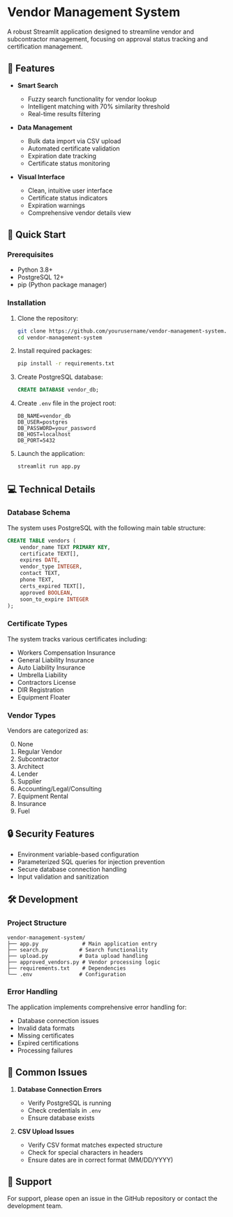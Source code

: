 # Vendor Management System

A robust Streamlit application designed to streamline vendor and subcontractor management, focusing on approval status tracking and certification management.

## 🌟 Features

- **Smart Search**
  - Fuzzy search functionality for vendor lookup
  - Intelligent matching with 70% similarity threshold
  - Real-time results filtering

- **Data Management**
  - Bulk data import via CSV upload
  - Automated certificate validation
  - Expiration date tracking
  - Certificate status monitoring

- **Visual Interface**
  - Clean, intuitive user interface
  - Certificate status indicators
  - Expiration warnings
  - Comprehensive vendor details view

## 🚀 Quick Start

### Prerequisites

- Python 3.8+
- PostgreSQL 12+
- pip (Python package manager)

### Installation

1. Clone the repository:

   ```bash
   git clone https://github.com/yourusername/vendor-management-system.git
   cd vendor-management-system
   ```

2. Install required packages:

   ```bash
   pip install -r requirements.txt
   ```

3. Create PostgreSQL database:

   ```sql
   CREATE DATABASE vendor_db;
   ```

4. Create `.env` file in the project root:

   ```env
   DB_NAME=vendor_db
   DB_USER=postgres
   DB_PASSWORD=your_password
   DB_HOST=localhost
   DB_PORT=5432
   ```

5. Launch the application:

   ```bash
   streamlit run app.py
   ```

## 💻 Technical Details

### Database Schema

The system uses PostgreSQL with the following main table structure:

```sql
CREATE TABLE vendors (
    vendor_name TEXT PRIMARY KEY,
    certificate TEXT[],
    expires DATE,
    vendor_type INTEGER,
    contact TEXT,
    phone TEXT,
    certs_expired TEXT[],
    approved BOOLEAN,
    soon_to_expire INTEGER
);
```

### Certificate Types

The system tracks various certificates including:

- Workers Compensation Insurance
- General Liability Insurance
- Auto Liability Insurance
- Umbrella Liability
- Contractors License
- DIR Registration
- Equipment Floater

### Vendor Types

Vendors are categorized as:

0. None
1. Regular Vendor
2. Subcontractor
3. Architect
4. Lender
5. Supplier
6. Accounting/Legal/Consulting
7. Equipment Rental
8. Insurance
9. Fuel

## 🔒 Security Features

- Environment variable-based configuration
- Parameterized SQL queries for injection prevention
- Secure database connection handling
- Input validation and sanitization

## 🛠 Development

### Project Structure

```
vendor-management-system/
├── app.py              # Main application entry
├── search.py          # Search functionality
├── upload.py          # Data upload handling
├── approved_vendors.py # Vendor processing logic
├── requirements.txt    # Dependencies
└── .env               # Configuration
```

### Error Handling

The application implements comprehensive error handling for:

- Database connection issues
- Invalid data formats
- Missing certificates
- Expired certifications
- Processing failures

## 🚨 Common Issues

1. **Database Connection Errors**
   - Verify PostgreSQL is running
   - Check credentials in `.env`
   - Ensure database exists

2. **CSV Upload Issues**
   - Verify CSV format matches expected structure
   - Check for special characters in headers
   - Ensure dates are in correct format (MM/DD/YYYY)

## 🤝 Support

For support, please open an issue in the GitHub repository or contact the development team.
